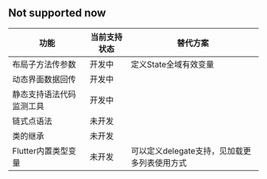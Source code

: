 ## Not supported now

| 功能                        | 当前支持状态              | 替代方案             
| ------------------------   | ----------------------- |  ----------------------- |
| 布局子方法传参数              | 开发中                   | 定义State全域有效变量
| 动态界面数据回传             | 开发中                   |
| 静态支持语法代码监测工具             | 开发中                   |
| 链式点语法              | 未开发                   |
| 类的继承              | 未开发                   |
| Flutter内置类型变量             | 未开发                   | 可以定义delegate支持，见加载更多列表使用方式

